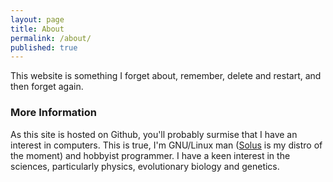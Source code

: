 ```yaml
---
layout: page
title: About
permalink: /about/
published: true
---
```


This website is something I forget about, remember, delete and restart, and then forget again.

### More Information

As this site is hosted on Github, you'll probably surmise that I have an interest in computers. This is true, I'm GNU/Linux man ([Solus](https://solus-project.com/) is my distro of the moment) and hobbyist programmer. I have a keen interest in the sciences, particularly physics, evolutionary biology and genetics.  